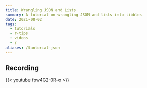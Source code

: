```yaml
---
title: Wrangling JSON and Lists
summary: A tutorial on wrangling JSON and lists into tibbles
date: 2021-08-02
tags:
  - tutorials
  - r-tips
  - videos
  - r
aliases: /tantorial-json
---
```


## Recording

{{< youtube fpw4G2-0R-o >}}
